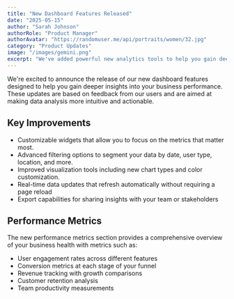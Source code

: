 ```yaml
---
title: "New Dashboard Features Released"
date: "2025-05-15"
author: "Sarah Johnson"
authorRole: "Product Manager"
authorAvatar: "https://randomuser.me/api/portraits/women/32.jpg"
category: "Product Updates"
image: "/images/gemini.png"
excerpt: "We've added powerful new analytics tools to help you gain deeper insights into your business performance."
---
```


We're excited to announce the release of our new dashboard features designed to help you gain deeper insights into your business performance. These updates are based on feedback from our users and are aimed at making data analysis more intuitive and actionable.

## Key Improvements

- Customizable widgets that allow you to focus on the metrics that matter most.
- Advanced filtering options to segment your data by date, user type, location, and more.
- Improved visualization tools including new chart types and color customization.
- Real-time data updates that refresh automatically without requiring a page reload
- Export capabilities for sharing insights with your team or stakeholders

## Performance Metrics
The new performance metrics section provides a comprehensive overview of your business health with metrics such as:

- User engagement rates across different features
- Conversion metrics at each stage of your funnel
- Revenue tracking with growth comparisons
- Customer retention analysis
- Team productivity measurements
